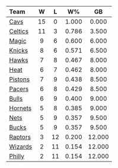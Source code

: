 | Team                            |  W  |  L  |  W%   |   GB   |
|:--------------------------------|:---:|:---:|:-----:|:------:|
| [Cavs](/r/clevelandcavs)        | 15  |  0  | 1.000 | 0.000  |
| [Celtics](/r/bostonceltics)     | 11  |  3  | 0.786 | 3.500  |
| [Magic](/r/OrlandoMagic)        |  9  |  6  | 0.600 | 6.000  |
| [Knicks](/r/NYKnicks)           |  8  |  6  | 0.571 | 6.500  |
| [Hawks](/r/AtlantaHawks)        |  7  |  8  | 0.467 | 8.000  |
| [Heat](/r/heat)                 |  6  |  7  | 0.462 | 8.000  |
| [Pistons](/r/DetroitPistons)    |  7  |  9  | 0.438 | 8.500  |
| [Pacers](/r/pacers)             |  6  |  8  | 0.429 | 8.500  |
| [Bulls](/r/chicagobulls)        |  6  |  9  | 0.400 | 9.000  |
| [Hornets](/r/CharlotteHornets)  |  5  |  8  | 0.385 | 9.000  |
| [Nets](/r/GoNets)               |  5  |  9  | 0.357 | 9.500  |
| [Bucks](/r/MkeBucks)            |  5  |  9  | 0.357 | 9.500  |
| [Raptors](/r/torontoraptors)    |  3  | 12  | 0.200 | 12.000 |
| [Wizards](/r/washingtonwizards) |  2  | 11  | 0.154 | 12.000 |
| [Philly](/r/sixers)             |  2  | 11  | 0.154 | 12.000 |